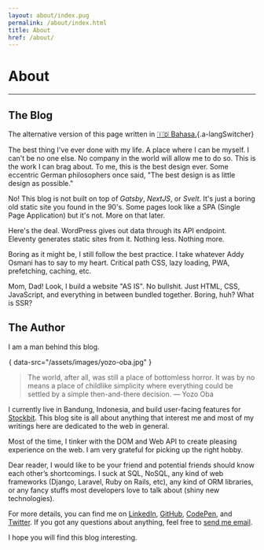 ```yaml
---
layout: about/index.pug
permalink: /about/index.html
title: About
href: /about/
---
```


# About
-------

## The Blog
The alternative version of this page written in [🇮🇩 Bahasa.](/about/id){.a-langSwitcher}

The best thing I've ever done with my life. A place where I can be myself. I can't be no one else. No company in the world will allow me to do so. This is the work I can brag about. To me, this is the best design ever. Some eccentric German philosophers once said, "The best design is as little design as possible."

No! This blog is not built on top of *Gatsby*, *NextJS*, or *Svelt*. It's just a boring old static site you found in the 90's. Some pages look like a SPA (Single Page Application) but it's not. More on that later.

Here's the deal. WordPress gives out data through its API endpoint. Eleventy generates static sites from it. Nothing less. Nothing more.

Boring as it might be, I still follow the best practice. I take whatever Addy Osmani has to say to my heart. Critical path CSS, lazy loading, PWA, prefetching, caching, etc.

Mom, Dad! Look, I build a website "AS IS". No bullshit. Just HTML, CSS, JavaScript, and everything in between bundled together. Boring, huh? What is SSR?

## The Author
I am a man behind this blog.

![Tolol](data:image/gif;base64,R0lGODlhAQABAAAAACH5BAEKAAEALAAAAAABAAEAAAICTAEAOw==){ data-src="/assets/images/yozo-oba.jpg" }

> The world, after all, was still a place of bottomless horror. It was by no means a place of childlike simplicity where everything could be settled by a simple then-and-there decision. — Yozo Oba
>

I currently live in Bandung, Indonesia, and build user-facing features for [Stockbit](https://stockbit.com). This blog site is all about anything that interest me and most of my writings here are dedicated to the web in general.

Most of the time, I tinker with the DOM and Web API to create pleasing experience on the web. I am very grateful for picking up the right hobby.

Dear reader, I would like to be your friend and potential friends should know each other’s shortcomings. I suck at SQL, NoSQL, any kind of web frameworks (Django, Laravel, Ruby on Rails, etc), any kind of ORM libraries, or any fancy stuffs most developers love to talk about (shiny new technologies).

For more details, you can find me on [LinkedIn](https://linkedin.com/in/miayam), [GitHub](https://github.com/miayam), [CodePen](https://codepen.io/miayam), and [Twitter](https://twitter.com/___miayam___). If you got any questions about anything, feel free to [send me email](mailto:muhammaddeni90@gmail.com).

I hope you will find this blog interesting.

